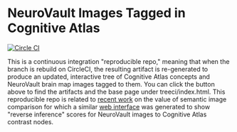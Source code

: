 # NeuroVault Images Tagged in Cognitive Atlas

[![Circle CI](https://circleci.com/gh/vsoch/semantic-image-comparison-ci.svg?style=svg)](https://circleci.com/gh/vsoch/semantic-image-comparison-ci)

This is a continuous integration "reproducible repo," meaning that when the branch is rebuild on CircleCI, the resulting artifact is re-generated to produce an updated, interactive tree of Cognitive Atlas concepts and NeuroVault brain map images tagged to them. You can click the button above to find the artifacts and the base page under treeci/index.html. This reproducible repo is related to [recent work](http://www.github.com/vsoch/semantic-image-comparison) on the value of semantic image comparison for which a similar [web interface](http://www.vsoch.github.io/semantic-image-comparison-web) was generated to show "reverse inference" scores for NeuroVault images to Cognitive Atlas contrast nodes.
